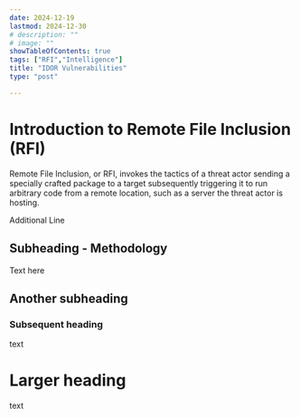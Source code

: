 ```yaml
---
date: 2024-12-19
lastmod: 2024-12-30
# description: ""
# image: ""
showTableOfContents: true 
tags: ["RFI","Intelligence"]
title: "IDOR Vulnerabilities"
type: "post"

---
```







# Introduction to Remote File Inclusion (RFI)

Remote File Inclusion, or RFI, invokes the tactics of a threat actor sending a specially crafted package to a target subsequently triggering it to run arbitrary code from a remote location, such as a server the threat actor is hosting.


Additional Line

## Subheading - Methodology

Text here

## Another subheading

### Subsequent heading

text

# Larger heading

text
